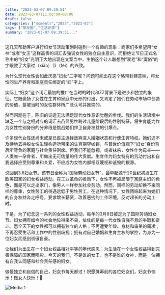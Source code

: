 ```yaml
---
title: "2023-03-07 09:39:51"
date: 2023-03-07T11:00:00+08:00
draft: false
categories: ["moments","2023","2023-03"]
tags: ["朋友圈","生活记录"]
summary: "2023-03-07 09:39:51..."
---
```


这几天帮助客户进行妇女节活动策划时碰到一个有趣的现象：商家们多希望用“女神”或者“女王”这样高贵的词汇去强调女性的独立自主意识，而拒绝让节日正式名称中的“妇女”光明正大地出现在文案当中，生怕这个让人联想到“衰老”和“庸俗”的字眼败了大家过（xiǎo）节（fèi）的兴致。

为什么现代女性会如此厌恶“妇女”二字呢？​问题可能出在这个略带封建意味，将女性同生产养育和家庭责任绑定的“妇”字上。

实际上“妇女”这个词汇最初的推广在当时的时代和ZZ背景下是进步和独立的象征。它既褒扬了女性在生育和家庭中无形的付出，又肯定了她们在劳动市场中创造的价值，是被当时的女性群体所广泛认可并推崇的。

然而问题在于，陈旧的词造无法满足现代女性意识觉醒的步伐。我们的生活语境中缺乏一个与之相对应的词汇去凸显男性跨过儿童阶段后的性别特征。将生育能力作为女性性别身份的分界线是挑战她们捍卫自身权益的引爆点。

许多现代女性还尚未或是已自主选择放弃进入婚姻状态和行使生育特权。她们迫不及待地去挣脱女性生理构造所带来的生育期望枷锁，与普世价值观下“妇女”身份背后所背负的家庭与社会责任割席。但我们不能忽视，或者抹杀，女性作为母亲——人类唯一孕育者，所做出无可估量的伟大贡献。生育作为妇女特有的劳动付出和自我选择应受到尊重和关爱，不应成为女性内部相互蔑视和诋毁的根源。

说回到​3.8妇女节。该节日全称为“国际劳动妇女节”，最早起源于20世纪初发生在欧美国家的妇女权益运动。在工业革命的推动下，女性不再被局限于家庭主妇的角色，而是可以走出家门，像男人一样参加社会劳动。然而，同样的劳动却换不来同样的尊重，女性劳工的待遇远低于男性劳工。在这种情况下，女性团结起来为她们的自身权益奔走呼号，要求增长薪资，改善恶劣的工作环境，反对超长的劳动工时。

于是，为了纪念这一系列的女性权益运动，每年的3月8日被定为了国际劳动妇女节。妇女拥有如今的社会地位得来不易，依仗的是每一代女性自强不息的争取和奋斗。愿全天下的女性都可以拥有独立的人格；不再遭受年龄、身材和审美的霸凌；不再忍受生活和工作中的性别歧视；拥有对自己婚姻和生育主权的掌控，为身为一位妇女而感到骄傲自豪。​

让我们为出生在一个妇女权益相对平等的年代感恩；为生活在一个女性权益得到完善保障的国家而喝彩。今天的我们，不是谁的女王，也不是谁的女神，而是一位拥有自我认同感和社会责任感的妇女。

做最独立和自信的自己，妇女节每天都过！祝愿屏幕前的各位妇女们，妇女节快乐！做女人快乐！🩷

![Media 1](/Moments/photos/2023-03-07/202303070939510.jpg)

